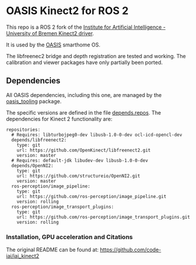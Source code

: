 # OASIS Kinect2 for ROS 2

This repo is a ROS 2 fork of the [Institute for Artificial Intelligence - University of Bremen Kinect2 driver](https://github.com/code-iai/iai_kinect2).

It is used by the [OASIS](https://github.com/eigendude/OASIS) smarthome OS.

The libfreenec2 bridge and depth registration are tested and working. The calibration and viewer packages have only partially been ported.

## Dependencies

All OASIS dependencies, including this one, are managed by the [oasis_tooling](https://github.com/eigendude/OASIS/tree/main/oasis_tooling) package.

The specific versions are defined in the file [depends.repos](https://github.com/eigendude/OASIS/blob/main/oasis_tooling/config/depends.repos). The dependencies for Kinect 2 functionality are:

```
repositories:
  # Requires: libturbojpeg0-dev libusb-1.0-0-dev ocl-icd-opencl-dev
  depends/libfreenect2:
    type: git
    url: https://github.com/OpenKinect/libfreenect2.git
    version: master
  # Requires: default-jdk libudev-dev libusb-1.0-0-dev
  depends/OpenNI2:
    type: git
    url: https://github.com/structureio/OpenNI2.git
    version: master
  ros-perception/image_pipeline:
    type: git
    url: https://github.com/ros-perception/image_pipeline.git
    version: rolling
  ros-perception/image_transport_plugins:
    type: git
    url: https://github.com/ros-perception/image_transport_plugins.git
    version: rolling
```

### Installation, GPU acceleration and Citations

The original README can be found at: https://github.com/code-iai/iai_kinect2
